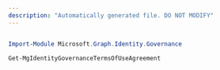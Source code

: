 ```yaml
---
description: "Automatically generated file. DO NOT MODIFY"
---
```


```powershell

Import-Module Microsoft.Graph.Identity.Governance

Get-MgIdentityGovernanceTermsOfUseAgreement

```